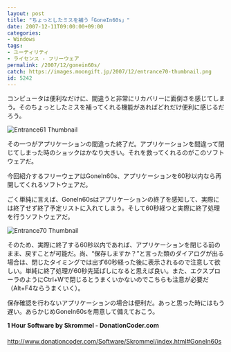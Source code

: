 ```yaml
---
layout: post
title: "ちょっとしたミスを補う「GoneIn60s」"
date: 2007-12-11T09:00:00+09:00
categories:
- Windows
tags: 
- ユーティリティ
- ライセンス - フリーウェア
permalink: /2007/12/gonein60s/
catch: https://images.moongift.jp/2007/12/entrance70-thumbnail.png
id: 5242
---
```

コンピュータは便利なだけに、間違うと非常にリカバリーに面倒さを感じてしまう。そのちょっとしたミスを補ってくれる機能があればどれだけ便利に感じるだろう。   
  
 ![Entrance61 Thumbnail](https://images.moongift.jp/2007/12/entrance61-thumbnail.png)  
  
その一つがアプリケーションの間違った終了だ。アプリケーションを間違って閉じてしまった時のショックはかなり大きい。それを救ってくれるのがこのソフトウェアだ。   
  
今回紹介するフリーウェアはGoneIn60s、アプリケーションを60秒以内なら再開してくれるソフトウェアだ。   
<!--more-->  
ごく単純に言えば、GoneIn60sはアプリケーションの終了を感知して、実際には終了せず終了予定リストに入れてしまう。そして60秒経つと実際に終了処理を行うソフトウェアだ。   
  
 ![Entrance70 Thumbnail](https://images.moongift.jp/2007/12/entrance70-thumbnail.png)  
  
そのため、実際に終了する60秒以内であれば、アプリケーションを閉じる前のまま、戻すことが可能だ。尚、“保存しますか？”と言った類のダイアログが出る場合は、閉じたタイミングでは出ず60秒経った後に表示されるので注意して欲しい。単純に終了処理が60秒先延ばしになると思えば良い。また、エクスプローラのようにCtrl+Wで閉じるとうまくいかないのでこちらも注意が必要だ（Alt+F4ならうまくいく）。   
  
保存確認を行わないアプリケーションの場合は便利だ。あっと思った時にはもう遅い。あらかじめGoneIn60sを用意して備えておこう。   
  
**1 Hour Software by Skrommel - DonationCoder.com**   
　[http://www.donationcoder.com/Software/Skrommel/index.html#GoneIn60s   
](http://www.donationcoder.com/Software/Skrommel/index.html#GoneIn60s)

